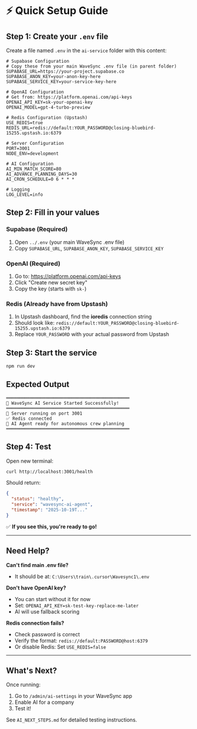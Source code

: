 # ⚡ Quick Setup Guide

## Step 1: Create your `.env` file

Create a file named `.env` in the `ai-service` folder with this content:

```env
# Supabase Configuration
# Copy these from your main WaveSync .env file (in parent folder)
SUPABASE_URL=https://your-project.supabase.co
SUPABASE_ANON_KEY=your-anon-key-here
SUPABASE_SERVICE_KEY=your-service-key-here

# OpenAI Configuration
# Get from: https://platform.openai.com/api-keys
OPENAI_API_KEY=sk-your-openai-key
OPENAI_MODEL=gpt-4-turbo-preview

# Redis Configuration (Upstash)
USE_REDIS=true
REDIS_URL=redis://default:YOUR_PASSWORD@closing-bluebird-15255.upstash.io:6379

# Server Configuration
PORT=3001
NODE_ENV=development

# AI Configuration
AI_MIN_MATCH_SCORE=80
AI_ADVANCE_PLANNING_DAYS=30
AI_CRON_SCHEDULE=0 6 * * *

# Logging
LOG_LEVEL=info
```

## Step 2: Fill in your values

### Supabase (Required)
1. Open `../.env` (your main WaveSync .env file)
2. Copy `SUPABASE_URL`, `SUPABASE_ANON_KEY`, `SUPABASE_SERVICE_KEY`

### OpenAI (Required)
1. Go to: https://platform.openai.com/api-keys
2. Click "Create new secret key"
3. Copy the key (starts with `sk-`)

### Redis (Already have from Upstash)
1. In Upstash dashboard, find the **ioredis** connection string
2. Should look like: `redis://default:YOUR_PASSWORD@closing-bluebird-15255.upstash.io:6379`
3. Replace `YOUR_PASSWORD` with your actual password from Upstash

## Step 3: Start the service

```bash
npm run dev
```

## Expected Output

```
═══════════════════════════════════════════════
🚀 WaveSync AI Service Started Successfully!
═══════════════════════════════════════════════
📡 Server running on port 3001
✅ Redis connected
🤖 AI Agent ready for autonomous crew planning
═══════════════════════════════════════════════
```

## Step 4: Test

Open new terminal:
```bash
curl http://localhost:3001/health
```

Should return:
```json
{
  "status": "healthy",
  "service": "wavesync-ai-agent",
  "timestamp": "2025-10-19T..."
}
```

✅ **If you see this, you're ready to go!**

---

## Need Help?

**Can't find main .env file?**
- It should be at: `C:\Users\train\.cursor\Wavesync1\.env`

**Don't have OpenAI key?**
- You can start without it for now
- Set: `OPENAI_API_KEY=sk-test-key-replace-me-later`
- AI will use fallback scoring

**Redis connection fails?**
- Check password is correct
- Verify the format: `redis://default:PASSWORD@host:6379`
- Or disable Redis: Set `USE_REDIS=false`

---

## What's Next?

Once running:
1. Go to `/admin/ai-settings` in your WaveSync app
2. Enable AI for a company
3. Test it!

See `AI_NEXT_STEPS.md` for detailed testing instructions.




